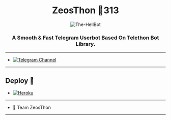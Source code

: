 <h1 align="center">
  <b>ZeosThon 🏴313</b>
</h1>

<p align="center">
  <img src="https://telegra.ph/file/50095b314b1d7c7208f1a.png" alt="The-HellBot">
</p>

<h3 align="center">
  <b>A Smooth & Fast Telegram Userbot Based On Telethon Bot Library.</b>
</h3>

------
- [![Telegram Channel](https://img.shields.io/badge/Telegram-Channel-brightgreen)](https://t.me/ZeosThon)

------
## Deploy 🚀
- [![Heroku](https://telegra.ph/file/3eace46675ea42a2d4df7.jpg)](#Deploy-To-Heroku)

------

- 💖 Team ZeosThon 

------
